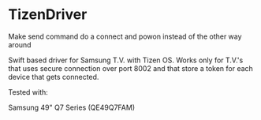 # TizenDriver

Make send command do a connect and powon instead of the other way around

Swift based driver for Samsung T.V. with Tizen OS.
Works only for T.V.'s that uses secure connection over port 8002 and 
that store a token for each device that gets connected.

Tested with:

Samsung 49" Q7 Series (QE49Q7FAM)
